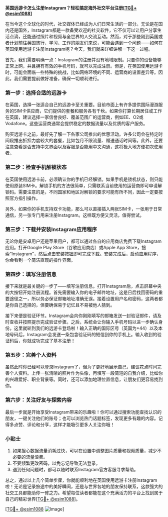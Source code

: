 **英国远游卡怎么注册Instagram？轻松搞定海外社交平台注册[[TG💪+ @esim1088](https://t.me/s/esim1088)]**

在当今这个全球化的时代，社交媒体已经成为人们日常生活的一部分。无论是在国内还是国外，Instagram都是一款备受欢迎的社交软件，它不仅可以让用户分享生活点滴，还能通过照片和视频与全世界的人交流互动。然而，对于那些刚到英国或者计划前往英国旅行、学习、工作的朋友们来说，可能会遇到一个问题——如何在英国使用远游卡注册Instagram呢？今天，我们就来详细讲解一下这一过程。

首先，我们需要明确一点：Instagram的注册并没有地域限制。只要你的设备能够正常上网，并且拥有有效的手机号码，就可以完成注册。但是，在英国使用远游卡时，可能会面临一些特殊的挑战，比如网络环境的不同、运营商的设置差异等。因此，我们需要提前做好准备，确保一切顺利进行。

### **第一步：选择合适的远游卡**

在英国，选择一张适合自己的远游卡至关重要。目前市面上有许多提供国际漫游服务的SIM卡供应商，它们提供的套餐和服务各有千秋。如果你打算长期居住或工作在英国，建议选择一家信誉良好、覆盖范围广的运营商，例如EE、O2或Vodafone。这些运营商通常会提供稳定的数据流量以及优质的客户服务。

购买远游卡之前，最好先了解一下各家公司推出的优惠活动。许多公司会在特定时间段推出折扣力度较大的套餐，比如包月不限流量、赠送通话时间等。此外，还要注意查看是否支持中文界面以及客服是否能用中文沟通，这将极大地方便初次使用者。

### **第二步：检查手机解锁状态**

在英国使用远游卡前，必须确认你的手机已经解锁。如果手机是锁机状态，则只能使用原装SIM卡。解锁手机的方法很简单，只需联系当前使用的运营商即可申请解锁码。需要注意的是，不同国家和地区对解锁的要求可能有所不同，因此一定要按照官方指引操作。

另外，如果你的手机支持双卡功能，那么可以直接插入两张SIM卡，一张用于日常通信，另一张专门用来注册Instagram。这样既方便又灵活，值得尝试。

### **第三步：下载并安装Instagram应用程序**

无论你是安卓用户还是苹果用户，都可以通过各自的应用商店免费下载Instagram应用。打开Google Play Store（谷歌应用商店）或Apple App Store，搜索“Instagram”，然后点击安装按钮即可完成下载。安装完成后，启动应用程序，你会看到一个简洁直观的操作界面。

### **第四步：填写注册信息**

接下来就是最关键的一步了——填写注册信息。打开Instagram后，点击屏幕中央的大按钮开始注册流程。首先需要输入你的电子邮件地址，这是日后找回密码的重要途径之一，所以务必保证邮箱地址准确无误。接着设置用户名和密码，这两者都是你自己选择的，但要确保易于记忆且不易被他人猜到。

接下来便是验证环节。Instagram会向你刚刚填写的邮箱发送一封验证邮件，请及时查收并按照提示完成验证步骤。之后，系统会让你输入手机号码以进一步确认身份。这里就轮到我们的远游卡登场啦！输入正确的国际区号（英国为+44）以及本地号码后，Instagram会发送一条包含验证码的短信到你的手机上。输入收到的验证码后，你就成功完成了基本注册！

### **第五步：完善个人资料**

虽然此时你已经可以登录Instagram了，但为了更好地展示自己，建议花点时间完善个人资料。上传一张清晰的照片作为头像，再填写一段简短的自我介绍，比如你的兴趣爱好、职业背景等。同时，还可以添加地理位置信息，让朋友们更容易找到你。

### **第六步：关注好友与探索内容**

最后一步就是开始享受Instagram带来的乐趣啦！你可以通过搜索功能查找认识的朋友，一键关注他们的账号；也可以浏览热门话题标签，发现更多有趣的内容。记得多点赞、评论和分享，这样才能吸引更多人关注你哦！

### **小贴士**

1. 如果担心数据流量消耗过快，可以在设置中调整图片质量和视频质量，减少不必要的流量浪费。
2. 不要频繁更改密码，以免忘记导致无法登录。
3. 遇到任何问题时，都可以随时联系Instagram官方客服寻求帮助。

总之，通过以上几个简单步骤，你就能顺利地在英国使用远游卡注册Instagram啦！无论是记录旅途中的美好瞬间，还是与世界各地的朋友保持联系，这款强大的社交工具都能助你一臂之力。希望每位读者都能在这个充满活力的平台上找到属于自己的精彩世界[[TG💪+ @esim1088](https://t.me/s/esim1088)]。

[[TG💪+ @esim1088](https://t.me/s/esim1088) ![Image](https://i.postimg.cc/4NQfJmqS/Snipaste-2025-05-13-00-14-12.png)]